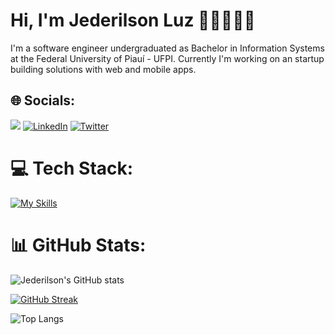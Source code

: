 # Hi, I'm Jederilson Luz 👋🏻🧑🏻‍💻

I'm a software engineer undergraduated as Bachelor in Information Systems at the Federal University of Piauí - UFPI. Currently I'm working on an startup building solutions with web and mobile apps.

## 🌐 Socials:
[![](https://visitcount.itsvg.in/api?id=Jejinketsu&label=Views&color=1&icon=6&pretty=true)](https://visitcount.itsvg.in)
[![LinkedIn](https://img.shields.io/badge/LinkedIn-%230077B5.svg?logo=linkedin&logoColor=white)](https://linkedin.com/in/jederilson) 
[![Twitter](https://img.shields.io/badge/Twitter-%231DA1F2.svg?logo=Twitter&logoColor=white)](https://twitter.com/JederilsonLuz)

# 💻 Tech Stack:
[![My Skills](https://skillicons.dev/icons?i=nodejs,ts,nextjs,react,tailwind,figma,prisma,planetscale,vercel,netlify,aws,docker,firebase,mysql,postgres,linux)](https://skillicons.dev)

# 📊 GitHub Stats:
![Jederilson's GitHub stats](https://github-readme-stats.vercel.app/api?username=Jejinketsu&show_icons=true&bg_color=00000000)

[![GitHub Streak](https://github-readme-streak-stats.herokuapp.com?user=Jejinketsu&theme=transparent)](https://git.io/streak-stats)

![Top Langs](https://github-readme-stats.vercel.app/api/top-langs/?username=Jejinketsu&layout=compact&bg_color=00000000)

<!--
<img src="https://raw.githubusercontent.com/JedersonLuz/JedersonLuz/output/snake.svg" alt="Snake animation" />
-->

